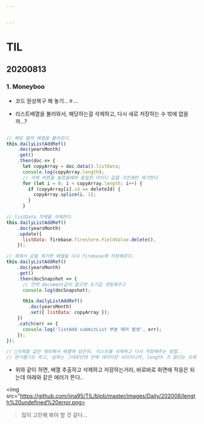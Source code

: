 ```yaml
---


---
```


<h1 id="til">TIL</h1>
<h2 id="section">20200813</h2>
<h3 id="moneyboo">1. Moneyboo</h3>
<ul>
<li>코드 원상복구 해 놓기…ㅎ…</li>
</ul>

- 리스트배열을 불러와서, 해당하는걸 삭제하고, 다시 새로 저장하는 수 밖에 없을까...?


```javascript

// 해당 월의 배열을 불러온다.
this.dailyListAddRef()
    .doc(yearsMonth)
    .get()
    .then(doc => {
      let copyArray = doc.data().listData;
      console.log(copyArray.length);
      // 삭제 버튼을 눌렀을때와 동일한 아이디 값을 가진애만 제거한다
      for (let i = 0; i < copyArray.length; i++) {
        if (copyArray[i].id == deleteId) {
          copyArray.splice(i, 1);
        }
      }

// listData 자체를 삭제한다.
this.dailyListAddRef()
    .doc(yearsMonth)
    .update({
      listData: firebase.firestore.FieldValue.delete(),
    });

// 위에서 값을 제거한 배열을 다시 firebase에 저장해준다.
this.dailyListAddRef()
    .doc(yearsMonth)
    .get()
    .then(docSnapshot => {
      // 만약 document값이 없으면 초기값 셋팅해주고
      console.log(docSnapshot);

      this.dailyListAddRef()
        .doc(yearsMonth)
        .set({ listData: copyArray });
    })
    .catch(err => {
      console.log('listAdd submitList 부분 에러 발생', err);
    });
});

// 🦊삭제할 값만 제외해서 배열에 담은뒤, 리스트를 삭제하고 다시 저장해주는 방법..
// 번거롭기도 하고, 날짜는 그대로인데 안에 데이터만 사라지니까, length 가 없다는 오류가 뜬다..! 
```

- 위와 같이 하면, 배열 추출하고 삭제하고 저장하는거라, 바로바로 화면에 적응은 되는데 아래와 같은 에러가 뜬다.. 

<img src="https://github.com/jina95/TIL/blob/master/images/Daily/202008/length%20undefined%20error.png>

> 많이 고민해 봐야 할 것 같다... 
